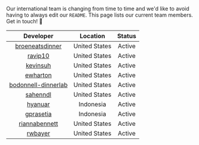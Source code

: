 Our international team is changing from time to time and we'd like to avoid having to always edit our `README`. This page lists our current team members. Get in touch! :love_letter:

|                              Developer                         |   Location   |              Status            |
|:--------------------------------------------------------------:|:-------------:|:----------------------------:|
|[broeneatsdinner](https://github.com/broeneatsdinner)           | United States |      Active      |
|[ravip10](https://github.com/ravip10)                           | United States |      Active      |
|[kevinsuh](https://github.com/kevinsuh)                         | United States |      Active      |
|[ewharton](https://github.com/ewharton)                         | United States |      Active      |
|[bodonnell-dinnerlab](https://github.com/bodonnell-dinnerlab)   | United States |      Active      |
|[sahenndl](https://github.com/sahenndl)                         | United States |      Active      |
|[hyanuar](https://github.com/hyanuar)                           | Indonesia     |      Active      |
|[gprasetia](https://github.com/gprasetia)                       | Indonesia     |      Active      |
|[riannabennett](https://github.com/riannabennett)               | United States |      Active      |
|[rwbayer](https://github.com/rwbayer)                           | United States |      Active      |